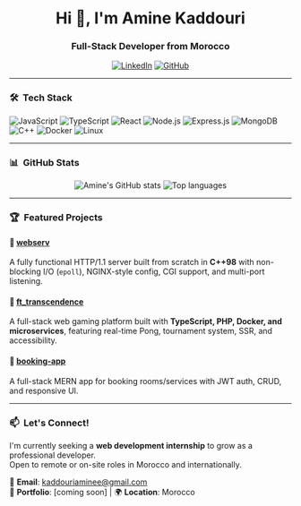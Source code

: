 <h1 align="center">Hi 👋, I'm Amine Kaddouri</h1>
<h3 align="center">Full-Stack Developer from Morocco</h3>

<p align="center">
  <a href="https://www.linkedin.com/in/aminekaddouri/"><img src="https://img.shields.io/badge/LinkedIn-blue?style=for-the-badge&logo=linkedin&logoColor=white" alt="LinkedIn" /></a>
  <a href="https://github.com/Aminekaddouri"><img src="https://img.shields.io/badge/GitHub-black?style=for-the-badge&logo=github&logoColor=white" alt="GitHub" /></a>
</p>

---

### 🛠 &nbsp;Tech Stack

<p align="left">
  <img src="https://img.shields.io/badge/JavaScript-F7DF1E?style=for-the-badge&logo=javascript&logoColor=black" alt="JavaScript" />
  <img src="https://img.shields.io/badge/TypeScript-3178C6?style=for-the-badge&logo=typescript&logoColor=white" alt="TypeScript" />
  <img src="https://img.shields.io/badge/React-61DAFB?style=for-the-badge&logo=react&logoColor=black" alt="React" />
  <img src="https://img.shields.io/badge/Node.js-339933?style=for-the-badge&logo=nodedotjs&logoColor=white" alt="Node.js" />
  <img src="https://img.shields.io/badge/Express.js-000000?style=for-the-badge&logo=express&logoColor=white" alt="Express.js" />
  <img src="https://img.shields.io/badge/MongoDB-47A248?style=for-the-badge&logo=mongodb&logoColor=white" alt="MongoDB" />
  <img src="https://img.shields.io/badge/C++-00599C?style=for-the-badge&logo=cplusplus&logoColor=white" alt="C++" />
  <img src="https://img.shields.io/badge/Docker-2496ED?style=for-the-badge&logo=docker&logoColor=white" alt="Docker" />
  <img src="https://img.shields.io/badge/Linux-FCC624?style=for-the-badge&logo=linux&logoColor=black" alt="Linux" />
</p>

---

### 📊 &nbsp;GitHub Stats

<p align="center">
  <img src="https://github-readme-stats.vercel.app/api?username=Aminekaddouri&show_icons=true&theme=radical" alt="Amine's GitHub stats" />
  <img src="https://github-readme-stats.vercel.app/api/top-langs/?username=Aminekaddouri&layout=compact&theme=radical" alt="Top languages" />
</p>

---

### 🏆 &nbsp;Featured Projects

#### 🔹 [webserv](https://github.com/Aminekaddouri/webserv)  
A fully functional HTTP/1.1 server built from scratch in **C++98** with non-blocking I/O (`epoll`), NGINX-style config, CGI support, and multi-port listening.

#### 🔹 [ft_transcendence](https://github.com/Aminekaddouri/ft_transcendence)  
A full-stack web gaming platform built with **TypeScript, PHP, Docker, and microservices**, featuring real-time Pong, tournament system, SSR, and accessibility.

#### 🔹 [booking-app](https://github.com/Aminekaddouri/booking-app)  
A full-stack MERN app for booking rooms/services with JWT auth, CRUD, and responsive UI.

---

### 📫 &nbsp;Let's Connect!

I'm currently seeking a **web development internship** to grow as a professional developer.  
Open to remote or on-site roles in Morocco and internationally.

📧 **Email**: kaddouriaminee@gmail.com  
🔗 **Portfolio**: [coming soon] | 🌍 **Location**: Morocco
